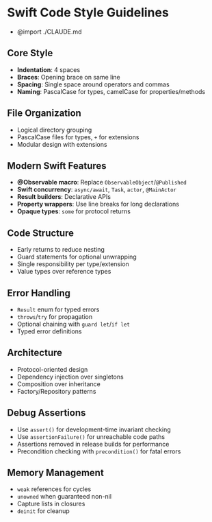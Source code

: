 # Swift Code Style Guidelines

- @import ./CLAUDE.md

## Core Style
- **Indentation**: 4 spaces
- **Braces**: Opening brace on same line
- **Spacing**: Single space around operators and commas
- **Naming**: PascalCase for types, camelCase for properties/methods

## File Organization
- Logical directory grouping
- PascalCase files for types, `+` for extensions
- Modular design with extensions

## Modern Swift Features
- **@Observable macro**: Replace `ObservableObject`/`@Published`
- **Swift concurrency**: `async/await`, `Task`, `actor`, `@MainActor`
- **Result builders**: Declarative APIs
- **Property wrappers**: Use line breaks for long declarations
- **Opaque types**: `some` for protocol returns

## Code Structure
- Early returns to reduce nesting
- Guard statements for optional unwrapping
- Single responsibility per type/extension
- Value types over reference types

## Error Handling
- `Result` enum for typed errors
- `throws`/`try` for propagation
- Optional chaining with `guard let`/`if let`
- Typed error definitions

## Architecture
- Protocol-oriented design
- Dependency injection over singletons
- Composition over inheritance
- Factory/Repository patterns

## Debug Assertions
- Use `assert()` for development-time invariant checking
- Use `assertionFailure()` for unreachable code paths
- Assertions removed in release builds for performance
- Precondition checking with `precondition()` for fatal errors

## Memory Management
- `weak` references for cycles
- `unowned` when guaranteed non-nil
- Capture lists in closures
- `deinit` for cleanup
